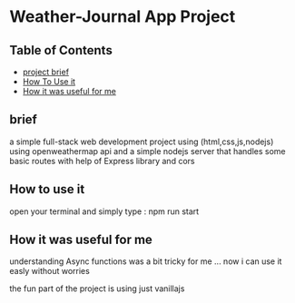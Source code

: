# Weather-Journal App Project

## Table of Contents

* [project brief](#brief)
* [How To Use it](#How-to-use-it)
* [How it was useful for me](#How-it-was-useful-for-me)
## brief
a simple full-stack web development project using (html,css,js,nodejs) using openweathermap api
and a simple nodejs server that handles some basic routes with help of Express library and cors

## How to use it 
open your terminal and simply type : npm run start

## How it was useful for me
understanding Async functions was a bit tricky for me ... now i can use it easly without worries

the fun part of the project is using just vanillajs
